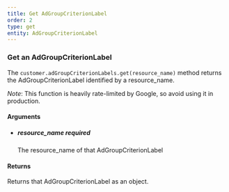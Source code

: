 ```yaml
---
title: Get AdGroupCriterionLabel 
order: 2
type: get
entity: AdGroupCriterionLabel 
---
```


### Get an AdGroupCriterionLabel 

The `customer.adGroupCriterionLabels.get(resource_name)` method returns the AdGroupCriterionLabel identified by a resource_name. 

_Note_: This function is heavily rate-limited by Google, so avoid using it in production.


#### Arguments

- 	##### resource_name _required_
	The resource_name of that AdGroupCriterionLabel


#### Returns

Returns that AdGroupCriterionLabel as an object.
